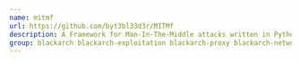 ```yaml
---
name: mitmf
url: https://github.com/byt3bl33d3r/MITMf
description: A Framework for Man-In-The-Middle attacks written in Python.
group: blackarch blackarch-exploitation blackarch-proxy blackarch-networking blackarch-spoof
---
```

